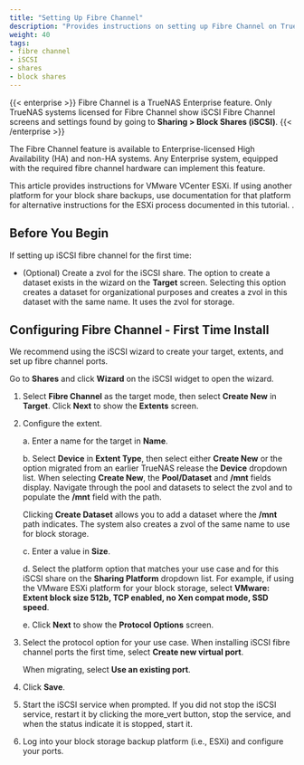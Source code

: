 ```yaml
---
title: "Setting Up Fibre Channel"
description: "Provides instructions on setting up Fibre Channel on TrueNAS."
weight: 40
tags:
- fibre channel
- iSCSI
- shares
- block shares
---
```



{{< enterprise >}}
Fibre Channel is a TrueNAS Enterprise feature. Only TrueNAS systems licensed for Fibre Channel show iSCSI Fibre Channel screens and settings found by going to **Sharing > Block Shares (iSCSI)**.
{{< /enterprise >}}

The Fibre Channel feature is available to Enterprise-licensed High Availability (HA) and non-HA systems.
Any Enterprise system, equipped with the required fibre channel hardware can implement this feature.

This article provides instructions for VMware VCenter ESXi.
If using another platform for your block share backups, use documentation for that platform for alternative instructions for the ESXi process documented in this tutorial.
.
## Before You Begin

If setting up iSCSI fibre channel for the first time:

* (Optional) Create a zvol for the iSCSI share.
  The option to create a dataset exists in the wizard on the **Target** screen.
  Selecting this option creates a dataset for organizational purposes and creates a zvol in this dataset with the same name.
  It uses the zvol for storage.

## Configuring Fibre Channel - First Time Install

We recommend using the iSCSI wizard to create your target, extents, and set up fibre channel ports.

Go to **Shares** and click **Wizard** on the iSCSI widget to open the wizard.

1. Select **Fibre Channel** as the target mode, then select **Create New** in **Target**. Click **Next** to show the **Extents** screen.

2. Configure the extent.

   a. Enter a name for the target in **Name**.

   b. Select **Device** in **Extent Type**, then select either **Create New** or the option migrated from an earlier TrueNAS release the **Device**  dropdown list.
     When selecting **Create New**, the **Pool/Dataset** and **/mnt** fields display.
     Navigate through the pool and datasets to select the zvol and to populate the **/mnt** field with the path.
     
     Clicking **Create Dataset** allows you to add a dataset where the **/mnt** path indicates. The system also creates a zvol of the same name to use for block storage.

   c. Enter a value in **Size**.

   d. Select the platform option  that matches your use case and for this iSCSI share on the **Sharing Platform** dropdown list.
      For example, if using the VMware ESXi platform for your block storage, select **VMware: Extent block size 512b, TCP enabled, no Xen compat mode, SSD speed**.
  
   e. Click **Next** to show the **Protocol Options** screen.

3. Select the protocol option for your use case. 
   When installing iSCSI fibre channel ports the first time, select **Create new virtual port**. 
   
   When migrating, select **Use an existing port**.

4. Click **Save**.

5. Start the iSCSI service when prompted.
   If you did not stop the iSCSI service, restart it by clicking the <span class="material-icons">more_vert</span> button, stop the service, and when the status indicate it is stopped, start it.

6. Log into your block storage backup platform (i.e., ESXi) and configure your ports.

